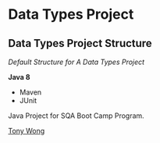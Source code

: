 # Data Types Project
## Data Types Project Structure

*Default Structure for A Data Types Project*

**Java 8**

* Maven
* JUnit

Java Project for SQA Boot Camp Program. 

[Tony Wong](https://github.com/TStarboard)
